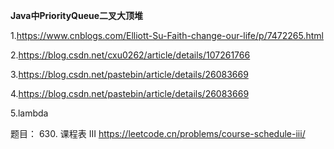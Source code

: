 **Java中PriorityQueue二叉大顶堆**

1.https://www.cnblogs.com/Elliott-Su-Faith-change-our-life/p/7472265.html

2.https://blog.csdn.net/cxu0262/article/details/107261766

3.https://blog.csdn.net/pastebin/article/details/26083669

4.https://blog.csdn.net/pastebin/article/details/26083669

5.lambda

题目：
630. 课程表 III https://leetcode.cn/problems/course-schedule-iii/
